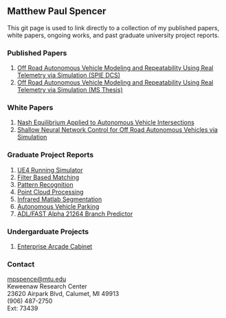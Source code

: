 ## Matthew Paul Spencer

This git page is used to link directly to a collection of my published papers, white papers, ongoing works, and past graduate university project reports. <br/>

### Published Papers
1. [Off Road Autonomous Vehicle Modeling and Repeatability Using Real Telemetry via Simulation (SPIE DCS)](https://mpspencer93.github.io/Papers/DCS_Off_Road_Autonomous_Vehicle_Modeling_and_Repeatability_Using_Real_World_Teletmetry.pdf)<br/>
2. [Off Road Autonomous Vehicle Modeling and Repeatability Using Real Telemetry via Simulation (MS Thesis)](https://mpspencer93.github.io/Papers/Thesis_Off_Road_Autonomous_Vehicle_Modeling_and_Repeatability_Using_Real_World_Teletmetery.pdf)<br/>

### White Papers
1. [Nash Equilibrium Applied to Autonomous Vehicle Intersections](https://mpspencer93.github.io/mpspencer93/Papers/Nash_Equilibrium_Applied_to_Autonomous_Traffic_Intersections.pdf)<br/>
2. [Shallow Neural Network Control for Off Road Autonomous Vehicles via Simulation](https://mpspencer93.github.io/mpspencer93/Papers/Shallow_Neural_Network_Control_for_Off_Road_Autonomous_Vehicles_via_Simulation.pdf)<br/>

### Graduate Project Reports
1. [UE4 Running Simulator](https://mpspencer93.github.io/mpspencer93/Papers/Report_UE4_Running_Simulator.pdf)
2. [Filter Based Matching](https://mpspencer93.github.io/mpspencer93/Papers/Filter_Based_Matching_Project.pdf)
3. [Pattern Recognition](https://mpspencer93.github.io/mpspencer93/Papers/Pattern_Recognition.pdf)
4. [Point Cloud Processing](https://mpspencer93.github.io/mpspencer93/Papers/Point_Cloud_Processing.pdf)
5. [Infrared Matlab Segmentation](https://mpspencer93.github.io/mpspencer93/Papers/Infrared_MATLAB_Segmentation.pdf)
6. [Autonomous Vehicle Parking](https://mpspencer93.github.io/mpspencer93/Papers/Autonomous_Vehicle_Parking.pdf)
7. [ADL/FAST Alpha 21264 Branch Predictor](https://mpspencer93.github.io/mpspencer93/Papers/ADL_FAST_Alpha_21264_Branch_Predictor_Project.pdf)

### Undergarduate Projects
1. [Enterprise Arcade Cabinet](https://mpspencer93.github.io/mpspencer93/Papers/Enterprise_Arcade_Cabinet_Reduced.pdf)

### Contact
mpspence@mtu.edu <br/>
Keweenaw Research Center <br/>
23620 Airpark Blvd, Calumet, MI 49913 <br/>
(906) 487-2750 <br/>
Ext: 73439 <br/>
